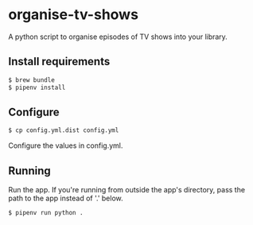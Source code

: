 organise-tv-shows
=================
A python script to organise episodes of TV shows into your library.

Install requirements
--------------------
```bash
$ brew bundle
$ pipenv install
```

Configure
---------
```bash
$ cp config.yml.dist config.yml
```
Configure the values in config.yml.

Running
-------
Run the app. If you're running from outside the app's directory, pass the path to the app instead of '.' below.
```bash
$ pipenv run python .
```
